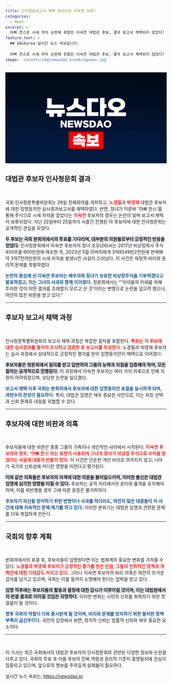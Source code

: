 ```yaml
---
title: 인사청문보고서 채택 장녀논란 이숙연 보류!
categories:
  - News
excerpt: >
  아빠 찬스로 시세 차익 논란에 휘말린 이숙연 대법관 후보, 결국 보고서 채택되지 않았다! 노경필·박영재 후보는 임명동의안 통과를 앞두고, 진실은 과연? 클릭해서 자세히 알아보세요!
feature_text: >
  ## adskorea 실시간 뉴스 속보입니다.

  아빠 찬스로 시세 차익 논란에 휘말린 이숙연 대법관 후보, 결국 보고서 채택되지 않았다! 노경필·박영재 후보는 임명동의안 통과를 앞두고, 진실은 과연? 클릭해서 자세히 알아보세요!
image: '/assets/img/newsdao_breakingnews.jpg'
---
```


<p><img src="/assets/img/newsdao_breakingnews.jpg" alt="adskorea 속보" /></p>

<h2 data-ke-size="size26">대법관 후보자 인사청문회 결과</h2>

<p data-ke-size="size16">&nbsp;</p>

<p>국회 인사청문특별위원회는 26일 전체회의를 개최하고, <b><span style="color: #ee2323;">노경필</span></b>과 <b><span style="color: #ee2323;">박영재</span></b> 대법관 후보자에 대한 임명동의안 심사경과보고서를 채택하였다. 반면, 장녀가 이른바 '아빠 찬스'를 통해 주식으로 시세 차익을 얻었다는 <b><span style="color: #ee2323;">이숙연</span></b> 후보자의 경우는 논란이 일며 보고서 채택이 보류되었다. 지난 22일부터 25일까지 사흘간 진행된 이 후보자에 대한 인사청문회는 공개적인 관심을 모았다. </p>

<p><b><span style="background-color: #21538527;">두 후보는 국회 본회의에서의 투표를 기다리며, 대부분의 의원들로부터 긍정적인 반응을 얻었다.</span></b> 인사청문회에서 이숙연 후보자의 장녀 조모(26)씨는 2017년 비상장회사 주식 400주를 600만원에 매수한 후, 2023년 5월 아버지에게 3억8549만2천원에 판매해 약 3억7천여만원의 시세 차익을 발생시킨 사실이 드러났다. 이 사건은 재정적 비리와 윤리적 문제를 촉발하였다.</p>

<p><b><span style="color: #1a5490;">논란의 중심에 선 이숙연 후보자는 배우자와 장녀가 보유한 비상장주식을 기부하겠다고 발표하였고, 이는 그녀의 사과와 함께 이어졌다.</span></b> 청문회에서는 "'아이들의 미래를 위해 투자한 것이 어떤 결과를 초래할지 모르고 산 것'이라는 변명으로 논란을 덮으려 했으나, 여전히 많은 비판을 받고 있다." </p>

<hr>

<h2 data-ke-size="size26">후보자 보고서 채택 과정</h2>

<p data-ke-size="size16">&nbsp;</p>

<p>인사청문특별위원회의 보고서 채택 과정은 복잡한 절차를 포함한다. <b><span style="color: #ee2323;">특위는 각 후보에 대한 심사경과를 철저히 조사하고 검증한 후 보고서를 작성한다.</span></b> 노경필과 박영재 후보자는 심사 과정에서 상대적으로 긍정적인 평가를 받아 임명동의안이 채택으로 이어졌다.</p>

<p><b><span style="background-color: #21538527;">후보자들은 청문회에서 질의를 받고 답변하여 그들의 능력과 자질을 입증해야 하며, 모든 절차는 공개적으로 진행된다.</span></b> 이 과정에서 이숙연 후보자는 여러 가지 의혹으로 인해 지원이 어려워졌으며, 상당한 논란을 일으켰다.</p>

<p><b><span style="color: #1a5490;">보고서 채택 이후 국회는 본회의에서 후보자에 대한 임명동의안 표결을 실시하게 되며, 과반수의 찬성이 필요하다.</span></b> 특히, 대법관 임명은 매우 중요한 사안으로, 이는 자칫 선택과 신뢰 문제로 내일을 위협할 수 있다.</p>

<hr>

<h2 data-ke-size="size26">후보자에 대한 비판과 의혹</h2>

<p data-ke-size="size16">&nbsp;</p>

<p>후보자들에 대한 비판은 종종 그들의 가족이나 개인적인 사이에서 시작된다. <b><span style="color: #ee2323;">이숙연 후보자의 경우, '아빠 찬스'라는 표현이 사용되며 그녀의 장녀가 비상장 주식으로 수익을 얻었다는 사실에 대중의 반발이 컸다.</span></b> 이 사건은 단순한 개인 비리로 여겨지지 않고, 나아가 국가의 신뢰성에 커다란 영향을 미친다고 평가된다.</p>

<p><b><span style="background-color: #21538527;">이와 같은 의혹들은 후보자의 자격에 대한 의문을 불러일으키며, 이러한 불신은 대법관 임명에 심각한 영향을 미칠 수 있다.</span></b> 후보자는 공적 자리에서의 윤리와 품격을 유지해야 하며, 이를 위반했을 경우 그에 따른 응징은 불가피하다.</p>

<p><b><span style="color: #1a5490;">후보자가 자신을 방어하기 위한 변명이나 사과를 하더라도, 여전히 많은 대중들이 이 사건에 대해 지속적인 문제 제기를 하고 있다.</span></b> 이러한 분위기는 대법관 임명과 관련된 문제를 더욱 복잡하게 만든다.</p>

<hr>

<h2 data-ke-size="size26">국회의 향후 계획</h2>

<p data-ke-size="size16">&nbsp;</p>

<p>본회의에서의 표결 후, 후보자들이 임명된다면 이는 법체계의 중요한 변화를 가져올 수 있다. <b><span style="color: #ee2323;">노경필과 박영재 후보자가 긍정적인 평가를 받은 만큼, 그들의 진취적인 정책과 개혁안에 대한 기대감도 커지고 있다.</span></b> 그러나 이숙연 후보자의 비리 의혹은 여전히 뜨거운 감자를 남기고 있으며, 국회는 이를 철저히 소명해야 한다는 압박을 받고 있다.</p>

<p><b><span style="background-color: #21538527;">임명 직후에는 후보자들의 활동과 결정에 대한 감시가 이루어질 것이며, 이는 대법원에서의 판결 결과로 이어질 것임은 자명하다.</span></b> 이러한 변화는 시민의 신뢰를 회복하기 위한 첫 걸음이 될 것이다.</p>

<p><b><span style="color: #1a5490;">향후 국회의 역할이 더욱 중시받게 될 것이며, 비리와 문제를 방지하기 위한 철저한 정책 부족이 급선무이다.</span></b> 국민의 입장에서 보면, 정치적 신뢰는 법률적 신뢰와 매우 중요한 요소이다.</p>

<hr> 

<p data-ke-size="size16">&nbsp;</p> 

<p>이 기사는 최근 국회에서의 대법관 후보자의 인사청문회와 관련된 다양한 정보와 논란을 다루고 있다. 국회의 투표 후 이들 후보의 진짜 역량과 윤리적 기준이 증명될지에 관심이 집중되고 있으며, 앞으로의 행보를 주의깊게 살펴봄이 필요하다.</p>
실시간 뉴스 속보는, <a href="https://newsdao.kr" rel="dofollow">https://newsdao.kr</a>


